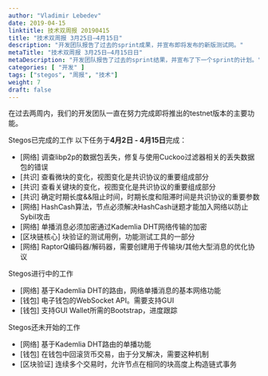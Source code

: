 ```yaml
---
author: "Vladimir Lebedev"
date: 2019-04-15
linktitle: 技术双周报 20190415
title: "技术双周报 3月25日–4月15日"
description: "开发团队报告了过去的sprint成果，并宣布即将发布的新版测试网。"
metaTitle: "技术双周报 3月25日–4月15日日"
metaDescription: "开发团队报告了过去的sprint结果，并宣布了下一个sprint的计划。"
categories: [ "开发" ]
tags: ["stegos", "周报", "技术"]
weight: 7
draft: false
---
```


在过去两周内，我们的开发团队一直在努力完成即将推出的testnet版本的主要功能。

Stegos已完成的工作
以下任务于**4月2日 - 4月15日**完成：

- [网络] 调查libp2p的数据包丢失，修复与使用Cuckoo过滤器相关的丢失数据包的错误
- [共识] 查看微块的变化，视图变化是共识协议的重要组成部分
- [共识] 查看关键块的变化，视图变化是共识协议的重要组成部分
- [共识] 确定时期长度&&阻止时间，时期长度和阻滞时间是共识协议的重要参数
- [网络] HashCash算法，节点必须解决HashCash谜题才能加入网络以防止Sybil攻击
- [网络] 单播消息必须加密通过Kademlia DHT网络传输的加密
- [区块链核心] 块验证的测试用例，功能测试工具的一部分
- [网络] RaptorQ编码器/解码器，需要创建用于传输块/其他大型消息的优化协议


Stegos进行中的工作

- [网络] 基于Kademlia DHT的路由，网络单播消息的基本网络功能
- [钱包] 电子钱包的WebSocket API。需要支持GUI
- [钱包] 支持GUI Wallet所需的Bootstrap，进度跟踪


Stegos还未开始的工作

- [网络] 基于Kademlia DHT路由的单播功能
- [钱包] 在钱包中回滚货币交易，由于分叉解决，需要这种机制
- [区块验证] 连续多个交易时，允许节点在相同的块高度上构造链式事务
